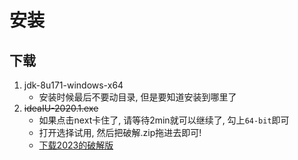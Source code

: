 # 安装
## 下载
1. jdk-8u171-windows-x64
     - 安装时候最后不要动目录, 但是要知道安装到哪里了  
2. ~~ideaIU-2020.1.exe~~
    - 如果点击next卡住了, 请等待2min就可以继续了, 勾上`64-bit`即可
    - 打开选择试用, 然后把破解.zip拖进去即可!
    - [下载2023的破解版](https://www.quanxiaoha.com/idea-pojie/idea-pojie-202323.html)